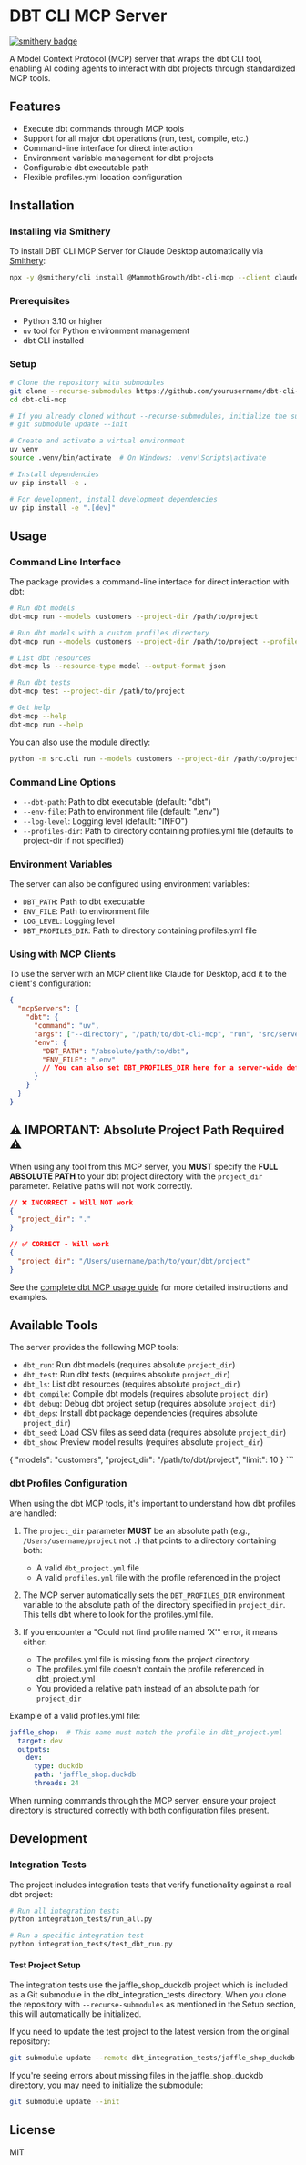 # DBT CLI MCP Server

[![smithery badge](https://smithery.ai/badge/@MammothGrowth/dbt-cli-mcp)](https://smithery.ai/server/@MammothGrowth/dbt-cli-mcp)

A Model Context Protocol (MCP) server that wraps the dbt CLI tool, enabling AI coding agents to interact with dbt projects through standardized MCP tools.

## Features

- Execute dbt commands through MCP tools
- Support for all major dbt operations (run, test, compile, etc.)
- Command-line interface for direct interaction
- Environment variable management for dbt projects
- Configurable dbt executable path
- Flexible profiles.yml location configuration

## Installation

### Installing via Smithery

To install DBT CLI MCP Server for Claude Desktop automatically via [Smithery](https://smithery.ai/server/@MammothGrowth/dbt-cli-mcp):

```bash
npx -y @smithery/cli install @MammothGrowth/dbt-cli-mcp --client claude
```

### Prerequisites

- Python 3.10 or higher
- `uv` tool for Python environment management
- dbt CLI installed

### Setup

```bash
# Clone the repository with submodules
git clone --recurse-submodules https://github.com/yourusername/dbt-cli-mcp.git
cd dbt-cli-mcp

# If you already cloned without --recurse-submodules, initialize the submodule
# git submodule update --init

# Create and activate a virtual environment
uv venv
source .venv/bin/activate  # On Windows: .venv\Scripts\activate

# Install dependencies
uv pip install -e .

# For development, install development dependencies
uv pip install -e ".[dev]"
```

## Usage

### Command Line Interface

The package provides a command-line interface for direct interaction with dbt:

```bash
# Run dbt models
dbt-mcp run --models customers --project-dir /path/to/project

# Run dbt models with a custom profiles directory
dbt-mcp run --models customers --project-dir /path/to/project --profiles-dir /path/to/profiles

# List dbt resources
dbt-mcp ls --resource-type model --output-format json

# Run dbt tests
dbt-mcp test --project-dir /path/to/project

# Get help
dbt-mcp --help
dbt-mcp run --help
```

You can also use the module directly:

```bash
python -m src.cli run --models customers --project-dir /path/to/project
```

### Command Line Options

- `--dbt-path`: Path to dbt executable (default: "dbt")
- `--env-file`: Path to environment file (default: ".env")
- `--log-level`: Logging level (default: "INFO")
- `--profiles-dir`: Path to directory containing profiles.yml file (defaults to project-dir if not specified)

### Environment Variables

The server can also be configured using environment variables:

- `DBT_PATH`: Path to dbt executable
- `ENV_FILE`: Path to environment file
- `LOG_LEVEL`: Logging level
- `DBT_PROFILES_DIR`: Path to directory containing profiles.yml file

### Using with MCP Clients

To use the server with an MCP client like Claude for Desktop, add it to the client's configuration:

```json
{
  "mcpServers": {
    "dbt": {
      "command": "uv",
      "args": ["--directory", "/path/to/dbt-cli-mcp", "run", "src/server.py"],
      "env": {
        "DBT_PATH": "/absolute/path/to/dbt",
        "ENV_FILE": ".env"
        // You can also set DBT_PROFILES_DIR here for a server-wide default
      }
    }
  }
}
```

## ⚠️ IMPORTANT: Absolute Project Path Required ⚠️

When using any tool from this MCP server, you **MUST** specify the **FULL ABSOLUTE PATH** to your dbt project directory with the `project_dir` parameter. Relative paths will not work correctly.

```json
// ❌ INCORRECT - Will NOT work
{
  "project_dir": "."
}

// ✅ CORRECT - Will work
{
  "project_dir": "/Users/username/path/to/your/dbt/project"
}
```

See the [complete dbt MCP usage guide](docs/dbt_mcp_guide.md) for more detailed instructions and examples.

## Available Tools

The server provides the following MCP tools:

- `dbt_run`: Run dbt models (requires absolute `project_dir`)
- `dbt_test`: Run dbt tests (requires absolute `project_dir`)
- `dbt_ls`: List dbt resources (requires absolute `project_dir`)
- `dbt_compile`: Compile dbt models (requires absolute `project_dir`)
- `dbt_debug`: Debug dbt project setup (requires absolute `project_dir`)
- `dbt_deps`: Install dbt package dependencies (requires absolute `project_dir`)
- `dbt_seed`: Load CSV files as seed data (requires absolute `project_dir`)
- `dbt_show`: Preview model results (requires absolute `project_dir`)
<arguments>
{
  "models": "customers",
  "project_dir": "/path/to/dbt/project",
  "limit": 10
}
</arguments>
</use_mcp_tool>
```

### dbt Profiles Configuration

When using the dbt MCP tools, it's important to understand how dbt profiles are handled:

1. The `project_dir` parameter **MUST** be an absolute path (e.g., `/Users/username/project` not `.`) that points to a directory containing both:
   - A valid `dbt_project.yml` file
   - A valid `profiles.yml` file with the profile referenced in the project

2. The MCP server automatically sets the `DBT_PROFILES_DIR` environment variable to the absolute path of the directory specified in `project_dir`. This tells dbt where to look for the profiles.yml file.

3. If you encounter a "Could not find profile named 'X'" error, it means either:
   - The profiles.yml file is missing from the project directory
   - The profiles.yml file doesn't contain the profile referenced in dbt_project.yml
   - You provided a relative path instead of an absolute path for `project_dir`

Example of a valid profiles.yml file:

```yaml
jaffle_shop:  # This name must match the profile in dbt_project.yml
  target: dev
  outputs:
    dev:
      type: duckdb
      path: 'jaffle_shop.duckdb'
      threads: 24
```

When running commands through the MCP server, ensure your project directory is structured correctly with both configuration files present.

## Development

### Integration Tests

The project includes integration tests that verify functionality against a real dbt project:

```bash
# Run all integration tests
python integration_tests/run_all.py

# Run a specific integration test
python integration_tests/test_dbt_run.py
```

#### Test Project Setup

The integration tests use the jaffle_shop_duckdb project which is included as a Git submodule in the dbt_integration_tests directory. When you clone the repository with `--recurse-submodules` as mentioned in the Setup section, this will automatically be initialized.

If you need to update the test project to the latest version from the original repository:

```bash
git submodule update --remote dbt_integration_tests/jaffle_shop_duckdb
```

If you're seeing errors about missing files in the jaffle_shop_duckdb directory, you may need to initialize the submodule:

```bash
git submodule update --init
```

## License

MIT
